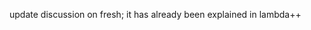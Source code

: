 <!-- Copyright (c) 2016-2019 K Team. All Rights Reserved. -->

update discussion on fresh; it has already been explained in lambda++
